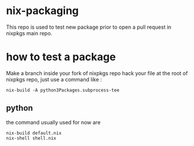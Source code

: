 # nix-packaging

This repo is used to test new package prior to open a pull request in nixpkgs main repo.

# how to test a package
Make a branch inside your fork of nixpkgs repo
hack your file
at the root of nixpkgs repo, just use a command like :
```
nix-build -A python3Packages.subprocess-tee
```

## python
the command usually used for now are
```
nix-build default.nix
nix-shell shell.nix
```
